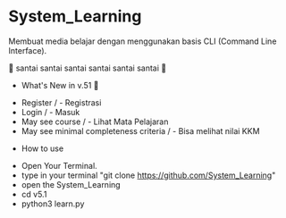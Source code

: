 # System_Learning
Membuat media belajar dengan menggunakan basis CLI (Command Line Interface).

🌴 santai santai santai santai santai santai 🌴

* What's New in v.51 💫
- Register                                / - Registrasi
- Login                                   / - Masuk
- May see course                          / - Lihat Mata Pelajaran
- May see minimal completeness criteria   / - Bisa melihat nilai KKM

* How to use
- Open Your Terminal.
- type in your terminal "git clone https://github.com/System_Learning"
- open the System_Learning
- cd v5.1
- python3 learn.py
